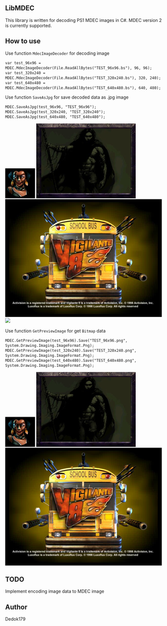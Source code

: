 ## LibMDEC
This library is written for decoding PS1 MDEC images in C#. MDEC version 2 is currently supported.

## How to use
Use function ```MdecImageDecoder``` for decoding image
```
var test_96x96 = MDEC.MdecImageDecoder(File.ReadAllBytes("TEST_96x96.bs"), 96, 96);
var test_320x240 = MDEC.MdecImageDecoder(File.ReadAllBytes("TEST_320x240.bs"), 320, 240);
var test_640x480 = MDEC.MdecImageDecoder(File.ReadAllBytes("TEST_640x480.bs"), 640, 480);
```

Use function ```SaveAsJpg``` for save decoded data as .jpg image
```
MDEC.SaveAsJpg(test_96x96, "TEST_96x96");
MDEC.SaveAsJpg(test_320x240, "TEST_320x240");
MDEC.SaveAsJpg(test_640x480, "TEST_640x480");
```
![alt text](https://github.com/Dedok179/LibMDEC/blob/main/TEST_96x96.jpg?raw=true)
![alt text](https://github.com/Dedok179/LibMDEC/blob/main/TEST_320x240.jpg?raw=true)
![alt text](https://github.com/Dedok179/LibMDEC/blob/main/TEST_640x480.jpg?raw=true)
<img src="(https://github.com/Dedok179/LibMDEC/blob/main/TEST_640x480.jpg)" width="320"/>

Use function ```GetPreviewImage``` for get ```Bitmap``` data
```
MDEC.GetPreviewImage(test_96x96).Save("TEST_96x96.png", System.Drawing.Imaging.ImageFormat.Png);
MDEC.GetPreviewImage(test_320x240).Save("TEST_320x240.png", System.Drawing.Imaging.ImageFormat.Png);
MDEC.GetPreviewImage(test_640x480).Save("TEST_640x480.png", System.Drawing.Imaging.ImageFormat.Png);
```
![alt text](https://github.com/Dedok179/LibMDEC/blob/main/TEST_96x96.png?raw=true)
![alt text](https://github.com/Dedok179/LibMDEC/blob/main/TEST_320x240.png?raw=true)
![alt text](https://github.com/Dedok179/LibMDEC/blob/main/TEST_640x480.png?raw=true)

## TODO
Implement encoding image data to MDEC image

## Author
Dedok179
